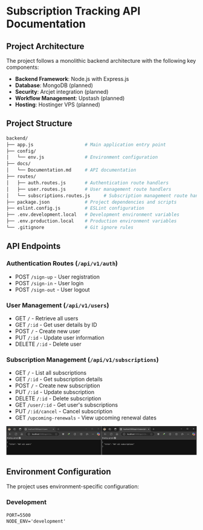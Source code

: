 # Subscription Tracking API Documentation

## Project Architecture
The project follows a monolithic backend architecture with the following key components:

- **Backend Framework**: Node.js with Express.js
- **Database**: MongoDB (planned)
- **Security**: Arcjet integration (planned)
- **Workflow Management**: Upstash (planned)
- **Hosting**: Hostinger VPS (planned)

## Project Structure

```bash
backend/
├── app.js                   # Main application entry point
├── config/
│   └── env.js               # Environment configuration
├── docs/
│   └── Documentation.md     # API documentation
├── routes/
│   ├── auth.routes.js       # Authentication route handlers
│   ├── user.routes.js       # User management route handlers
│   └── subscriptions.routes.js     # Subscription management route handlers
├── package.json             # Project dependencies and scripts
├── eslint.config.js         # ESLint configuration
├── .env.development.local   # Development environment variables
├── .env.production.local    # Production environment variables
└── .gitignore               # Git ignore rules
```

## API Endpoints

### Authentication Routes (`/api/v1/auth`)
- POST `/sign-up` - User registration
- POST `/sign-in` - User login
- POST `/sign-out` - User logout

### User Management (`/api/v1/users`)
- GET `/` - Retrieve all users
- GET `/:id` - Get user details by ID
- POST `/` - Create new user
- PUT `/:id` - Update user information
- DELETE `/:id` - Delete user

### Subscription Management (`/api/v1/subscriptions`)
- GET `/` - List all subscriptions
- GET `/:id` - Get subscription details
- POST `/` - Create new subscription
- PUT `/:id` - Update subscription
- DELETE `/:id` - Delete subscription
- GET `/user/:id` - Get user's subscriptions
- PUT `/:id/cancel` - Cancel subscription
- GET `/upcoming-renewals` - View upcoming renewal dates

![routes check](/docs/Screenshots/routes_demo.png)

## Environment Configuration
The project uses environment-specific configuration:

### Development
```env
PORT=5500
NODE_ENV='development'